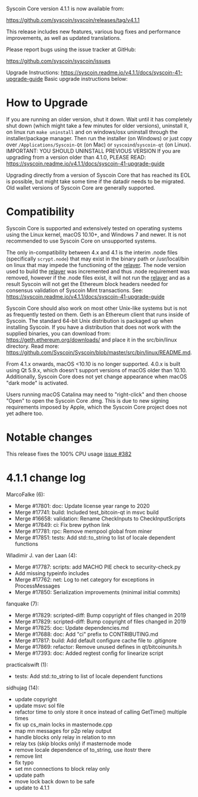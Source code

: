 Syscoin Core version 4.1.1 is now available from:

  https://github.com/syscoin/syscoin/releases/tag/v4.1.1

This release includes new features, various bug fixes and performance
improvements, as well as updated translations.

Please report bugs using the issue tracker at GitHub:

  <https://github.com/syscoin/syscoin/issues>


Upgrade Instructions: https://syscoin.readme.io/v4.1.1/docs/syscoin-41-upgrade-guide
Basic upgrade instructions below:

How to Upgrade
==============

If you are running an older version, shut it down. Wait until it has completely
shut down (which might take a few minutes for older versions), uninstall it, on linux run `make uninstall` and on windows/osx uninstall through the installer/package manager. Then run the
installer (on Windows) or just copy over `/Applications/Syscoin-Qt` (on Mac)
or `syscoind`/`syscoin-qt` (on Linux). IMPORTANT: YOU SHOULD UNINSTALL PREVIOUS VERSION
If you are upgrading from a version older than 4.1.0, PLEASE READ: https://syscoin.readme.io/v4.1.1/docs/syscoin-41-upgrade-guide

Upgrading directly from a version of Syscoin Core that has reached its EOL is
possible, but might take some time if the datadir needs to be migrated.  Old
wallet versions of Syscoin Core are generally supported.

Compatibility
==============

Syscoin Core is supported and extensively tested on operating systems using
the Linux kernel, macOS 10.10+, and Windows 7 and newer. It is not recommended
to use Syscoin Core on unsupported systems.

The only in-compatibility between 4.x and 4.1 is the interim .node files 
(specifically `scrypt.node`) that may exist in the binary path or /usr/local/bin
 on linux that may impede the functioning of the [relayer](https://github.com/Syscoin/relayer).
The node version used to build the [relayer](https://github.com/Syscoin/relayer) 
was incremented and thus .node requirement was removed, however if the .node files 
exist, it will not run the [relayer](https://github.com/Syscoin/relayer) and as a
result Syscoin will not get the Ethereum block headers needed for consensus 
validation of Syscoin Mint transactions. 
See: https://syscoin.readme.io/v4.1.1/docs/syscoin-41-upgrade-guide

Syscoin Core should also work on most other Unix-like systems but is not
as frequently tested on them. Geth is an Ethereum client that runs inside of Syscoin.
The standard 64-bit Unix distribution is packaged up when installing Syscoin. If you
have a distribution that does not work with the supplied binaries, you can download from:
https://geth.ethereum.org/downloads/ and place it in the src/bin/linux directory. Read more:
https://github.com/Syscoin/Syscoin/blob/master/src/bin/linux/README.md.

From 4.1.x onwards, macOS <10.10 is no longer supported. 4.0.x is
built using Qt 5.9.x, which doesn't support versions of macOS older than
10.10. Additionally, Syscoin Core does not yet change appearance when
macOS "dark mode" is activated.

Users running macOS Catalina may need to "right-click" and then choose "Open"
to open the Syscoin Core .dmg. This is due to new signing requirements
imposed by Apple, which the Syscoin Core project does not yet adhere too.

Notable changes
===============

This release fixes the 100% CPU usage [issue #382](https://github.com/syscoin/syscoin/issues/382)

4.1.1 change log
=================

MarcoFalke (6):
- Merge #17801: doc: Update license year range to 2020
- Merge #17741: build: Included test_bitcoin-qt in msvc build
- Merge #16658: validation: Rename CheckInputs to CheckInputScripts
- Merge #17849: ci: Fix brew python link
- Merge #17781: rpc: Remove mempool global from miner
- Merge #17851: tests: Add std::to_string to list of locale dependent functions

Wladimir J. van der Laan (4):
- Merge #17787: scripts: add MACHO PIE check to security-check.py
- Add missing typeinfo includes
- Merge #17762: net: Log to net category for exceptions in ProcessMessages
- Merge #17850: Serialization improvements (minimal initial commits)

fanquake (7):
- Merge #17829: scripted-diff: Bump copyright of files changed in 2019
- Merge #17829: scripted-diff: Bump copyright of files changed in 2019
- Merge #17825: doc: Update dependencies.md
- Merge #17688: doc: Add "ci" prefix to CONTRIBUTING.md
- Merge #17817: build: Add default configure cache file to .gitignore
- Merge #17869: refactor: Remove unused defines in qt/bitcoinunits.h
- Merge #17393: doc: Added regtest config for linearize script

practicalswift (1):
- tests: Add std::to_string to list of locale dependent functions

sidhujag (14):
- update copyright
- update msvc sol file
- refactor time to only store it once instead of calling GetTime() multiple times
- fix up cs_main locks in masternode.cpp
- map mn messages for p2p relay output
- handle blocks only relay in relation to mn
- relay txs (skip blocks only) if masternode mode
- remove locale dependence of to_string, use itostr there
- remove lint
- fix typo
- set mn connections to block relay only
- update path
- move lock back down to be safe
- update to 4.1.1

